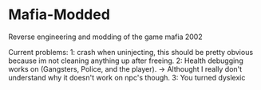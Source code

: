 # Mafia-Modded
Reverse engineering and modding of the game mafia 2002


Current problems: 
1: crash when uninjecting, this should be pretty obvious because im not cleaning anything up after freeing.
2: Health debugging works on (Gangsters, Police, and the player). -> Althought I really don't understand why it doesn't work on npc's though.
3: You turned dyslexic
